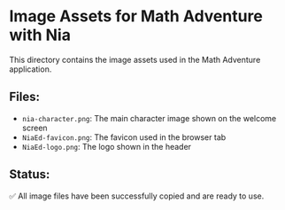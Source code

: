# Image Assets for Math Adventure with Nia

This directory contains the image assets used in the Math Adventure application.

## Files:
- `nia-character.png`: The main character image shown on the welcome screen
- `NiaEd-favicon.png`: The favicon used in the browser tab
- `NiaEd-logo.png`: The logo shown in the header

## Status:
✅ All image files have been successfully copied and are ready to use.
